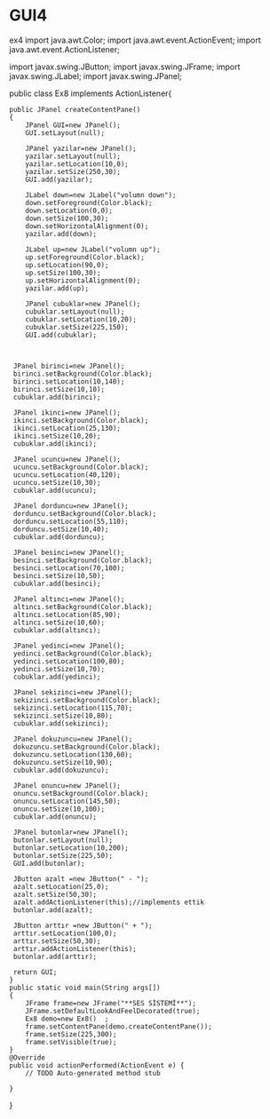 # GUI4
ex4
import java.awt.Color;
import java.awt.event.ActionEvent;
import java.awt.event.ActionListener;

import javax.swing.JButton;
import javax.swing.JFrame;
import javax.swing.JLabel;
import javax.swing.JPanel;

public class Ex8 implements ActionListener{

	public JPanel createContentPane()
	{
		JPanel GUI=new JPanel();
		GUI.setLayout(null);
		
		JPanel yazilar=new JPanel();
		yazilar.setLayout(null);
		yazilar.setLocation(10,0);
        yazilar.setSize(250,30);
        GUI.add(yazilar);
        
		JLabel down=new JLabel("volumn down");
		down.setForeground(Color.black);
		down.setLocation(0,0);
		down.setSize(100,30);
		down.setHorizontalAlignment(0);
		yazilar.add(down);
		
		JLabel up=new JLabel("volumn up");
		up.setForeground(Color.black);
		up.setLocation(90,0);
		up.setSize(100,30);
		up.setHorizontalAlignment(0);
		yazilar.add(up);
	    
		JPanel cubuklar=new JPanel();
		cubuklar.setLayout(null);
		cubuklar.setLocation(10,20);
		cubuklar.setSize(225,150);
		GUI.add(cubuklar);
		
		
		
	 JPanel birinci=new JPanel();
	 birinci.setBackground(Color.black);
	 birinci.setLocation(10,140);
	 birinci.setSize(10,10);
	 cubuklar.add(birinci);
	 
	 JPanel ikinci=new JPanel();
	 ikinci.setBackground(Color.black);
	 ikinci.setLocation(25,130);
	 ikinci.setSize(10,20);
	 cubuklar.add(ikinci);
	 
	 JPanel ucuncu=new JPanel();
	 ucuncu.setBackground(Color.black);
	 ucuncu.setLocation(40,120);
	 ucuncu.setSize(10,30);
	 cubuklar.add(ucuncu);
	 
	 JPanel dorduncu=new JPanel();
	 dorduncu.setBackground(Color.black);
	 dorduncu.setLocation(55,110);
	 dorduncu.setSize(10,40);
	 cubuklar.add(dorduncu);
	 
	 JPanel besinci=new JPanel();
	 besinci.setBackground(Color.black);
	 besinci.setLocation(70,100);
	 besinci.setSize(10,50);
	 cubuklar.add(besinci);
	 
	 JPanel altıncı=new JPanel();
	 altıncı.setBackground(Color.black);
	 altıncı.setLocation(85,90);
	 altıncı.setSize(10,60);
	 cubuklar.add(altıncı);
	 
	 JPanel yedinci=new JPanel();
	 yedinci.setBackground(Color.black);
	 yedinci.setLocation(100,80);
	 yedinci.setSize(10,70);
	 cubuklar.add(yedinci);
	 
	 JPanel sekizinci=new JPanel();
	 sekizinci.setBackground(Color.black);
	 sekizinci.setLocation(115,70);
	 sekizinci.setSize(10,80);
	 cubuklar.add(sekizinci);
	 
	 JPanel dokuzuncu=new JPanel();
	 dokuzuncu.setBackground(Color.black);
	 dokuzuncu.setLocation(130,60);
	 dokuzuncu.setSize(10,90);
	 cubuklar.add(dokuzuncu);
	 
	 JPanel onuncu=new JPanel();
	 onuncu.setBackground(Color.black);
	 onuncu.setLocation(145,50);
	 onuncu.setSize(10,100);
	 cubuklar.add(onuncu);
	 
	 JPanel butonlar=new JPanel();
	 butonlar.setLayout(null);
	 butonlar.setLocation(10,200);
	 butonlar.setSize(225,50);
	 GUI.add(butonlar);
	 
	 JButton azalt =new JButton(" - ");
	 azalt.setLocation(25,0);
	 azalt.setSize(50,30);
	 azalt.addActionListener(this);//implements ettik
	 butonlar.add(azalt);
	 
	 JButton arttır =new JButton(" + ");
	 arttır.setLocation(100,0);
	 arttır.setSize(50,30);
	 arttır.addActionListener(this);
	 butonlar.add(arttır);
	 
	 return GUI;
	}
	public static void main(String args[])
	{
		JFrame frame=new JFrame("**SES SİSTEMİ**");
		JFrame.setDefaultLookAndFeelDecorated(true);
		Ex8 demo=new Ex8()	;
		frame.setContentPane(demo.createContentPane());
		frame.setSize(225,300);
		frame.setVisible(true);
	}
	@Override
	public void actionPerformed(ActionEvent e) {
		// TODO Auto-generated method stub
		
	}
}
